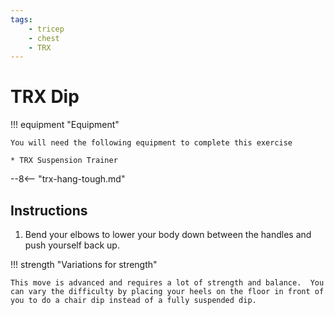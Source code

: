 ```yaml
---
tags:
    - tricep
    - chest
    - TRX
---
```


#  TRX Dip

!!! equipment "Equipment"

    You will need the following equipment to complete this exercise
    
    * TRX Suspension Trainer

--8<-- "trx-hang-tough.md"

## Instructions

1. Bend your elbows to lower your body down between the handles and push yourself back up.

!!! strength "Variations for strength"

    This move is advanced and requires a lot of strength and balance.  You can vary the difficulty by placing your heels on the floor in front of you to do a chair dip instead of a fully suspended dip.